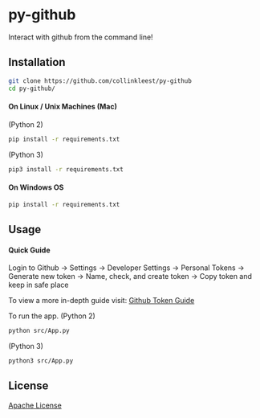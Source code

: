 # py-github

Interact with github from the command line!

## Installation

```bash
git clone https://github.com/collinkleest/py-github
cd py-github/
```

#### On Linux / Unix Machines (Mac)

(Python 2)

```bash
pip install -r requirements.txt
```

(Python 3)

```bash
pip3 install -r requirements.txt
```

#### On Windows OS

```bash
pip install -r requirements.txt
```

## Usage

#### Quick Guide

Login to Github -> Settings -> Developer Settings -> Personal Tokens -> Generate new token -> Name, check, and create token -> Copy token and keep in safe place

To view a more in-depth guide visit:
[Github Token Guide](./GITHUBTOKEN.md)

To run the app.
(Python 2)

```bash
python src/App.py
```

(Python 3)

```bash
python3 src/App.py
```

## License

[Apache License](./LICENSE)
